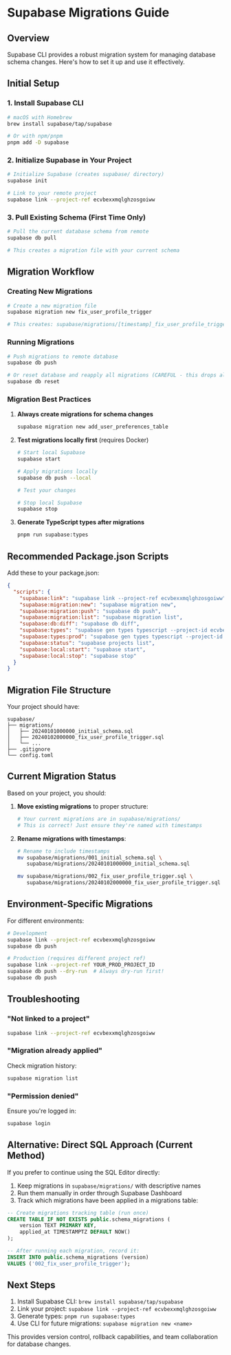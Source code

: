# Supabase Migrations Guide

## Overview

Supabase CLI provides a robust migration system for managing database schema changes. Here's how to set it up and use it effectively.

## Initial Setup

### 1. Install Supabase CLI

```bash
# macOS with Homebrew
brew install supabase/tap/supabase

# Or with npm/pnpm
pnpm add -D supabase
```

### 2. Initialize Supabase in Your Project

```bash
# Initialize Supabase (creates supabase/ directory)
supabase init

# Link to your remote project
supabase link --project-ref ecvbexxmqlghzosgoiww
```

### 3. Pull Existing Schema (First Time Only)

```bash
# Pull the current database schema from remote
supabase db pull

# This creates a migration file with your current schema
```

## Migration Workflow

### Creating New Migrations

```bash
# Create a new migration file
supabase migration new fix_user_profile_trigger

# This creates: supabase/migrations/[timestamp]_fix_user_profile_trigger.sql
```

### Running Migrations

```bash
# Push migrations to remote database
supabase db push

# Or reset database and reapply all migrations (CAREFUL - this drops all data!)
supabase db reset
```

### Migration Best Practices

1. **Always create migrations for schema changes**
   ```bash
   supabase migration new add_user_preferences_table
   ```

2. **Test migrations locally first** (requires Docker)
   ```bash
   # Start local Supabase
   supabase start
   
   # Apply migrations locally
   supabase db push --local
   
   # Test your changes
   
   # Stop local Supabase
   supabase stop
   ```

3. **Generate TypeScript types after migrations**
   ```bash
   pnpm run supabase:types
   ```

## Recommended Package.json Scripts

Add these to your package.json:

```json
{
  "scripts": {
    "supabase:link": "supabase link --project-ref ecvbexxmqlghzosgoiww",
    "supabase:migration:new": "supabase migration new",
    "supabase:migration:push": "supabase db push",
    "supabase:migration:list": "supabase migration list",
    "supabase:db:diff": "supabase db diff",
    "supabase:types": "supabase gen types typescript --project-id ecvbexxmqlghzosgoiww > lib/supabase/types.ts",
    "supabase:types:prod": "supabase gen types typescript --project-id YOUR_PROD_PROJECT_ID > lib/supabase/types.ts",
    "supabase:status": "supabase projects list",
    "supabase:local:start": "supabase start",
    "supabase:local:stop": "supabase stop"
  }
}
```

## Migration File Structure

Your project should have:
```
supabase/
├── migrations/
│   ├── 20240101000000_initial_schema.sql
│   ├── 20240102000000_fix_user_profile_trigger.sql
│   └── ...
├── .gitignore
└── config.toml
```

## Current Migration Status

Based on your project, you should:

1. **Move existing migrations** to proper structure:
   ```bash
   # Your current migrations are in supabase/migrations/
   # This is correct! Just ensure they're named with timestamps
   ```

2. **Rename migrations with timestamps**:
   ```bash
   # Rename to include timestamps
   mv supabase/migrations/001_initial_schema.sql \
      supabase/migrations/20240101000000_initial_schema.sql
   
   mv supabase/migrations/002_fix_user_profile_trigger.sql \
      supabase/migrations/20240102000000_fix_user_profile_trigger.sql
   ```

## Environment-Specific Migrations

For different environments:

```bash
# Development
supabase link --project-ref ecvbexxmqlghzosgoiww
supabase db push

# Production (requires different project ref)
supabase link --project-ref YOUR_PROD_PROJECT_ID
supabase db push --dry-run  # Always dry-run first!
supabase db push
```

## Troubleshooting

### "Not linked to a project"
```bash
supabase link --project-ref ecvbexxmqlghzosgoiww
```

### "Migration already applied"
Check migration history:
```bash
supabase migration list
```

### "Permission denied"
Ensure you're logged in:
```bash
supabase login
```

## Alternative: Direct SQL Approach (Current Method)

If you prefer to continue using the SQL Editor directly:

1. Keep migrations in `supabase/migrations/` with descriptive names
2. Run them manually in order through Supabase Dashboard
3. Track which migrations have been applied in a migrations table:

```sql
-- Create migrations tracking table (run once)
CREATE TABLE IF NOT EXISTS public.schema_migrations (
    version TEXT PRIMARY KEY,
    applied_at TIMESTAMPTZ DEFAULT NOW()
);

-- After running each migration, record it:
INSERT INTO public.schema_migrations (version) 
VALUES ('002_fix_user_profile_trigger');
```

## Next Steps

1. Install Supabase CLI: `brew install supabase/tap/supabase`
2. Link your project: `supabase link --project-ref ecvbexxmqlghzosgoiww`
3. Generate types: `pnpm run supabase:types`
4. Use CLI for future migrations: `supabase migration new <name>`

This provides version control, rollback capabilities, and team collaboration for database changes.
